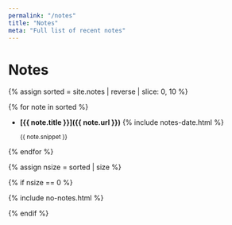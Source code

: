 ```yaml
---
permalink: "/notes"
title: "Notes"
meta: "Full list of recent notes"
---
```


# Notes

{% assign sorted = site.notes | reverse | slice: 0, 10 %}

{% for note in sorted %}

- **[{{ note.title }}]({{ note.url }})** {% include notes-date.html %}

    <small>{{ note.snippet }}</small>

{% endfor %}

{% assign nsize = sorted | size %}

{% if nsize == 0 %}

{% include no-notes.html %}

{% endif %}
